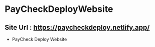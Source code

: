 # PayCheckDeployWebsite
## Site Url : https://paycheckdeploy.netlify.app/

- PayCheck Deploy Website
